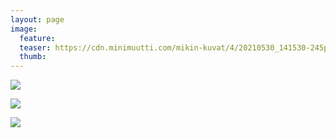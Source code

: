 ```yaml
---
layout: page
image:
  feature:
  teaser: https://cdn.minimuutti.com/mikin-kuvat/4/20210530_141530-245px.jpg
  thumb:
---
```


![](https://cdn.minimuutti.com/mikin-kuvat/4/20210530_141526-800px.jpg)

![](https://cdn.minimuutti.com/mikin-kuvat/4/20210530_141528-800px.jpg)

![](https://cdn.minimuutti.com/mikin-kuvat/4/20210530_141530-800px.jpg)
